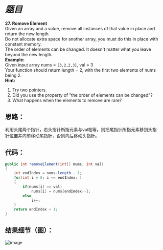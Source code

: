# *题目*
**27. Romove Element**  
Given an array and a value, remove all instances of that value in place and return the new length.  
Do not allocate extra space for another array, you must do this in place with constant memory.  
The order of elements can be changed. It doesn't matter what you leave beyond the new length.  
**Example:**  
Given input array nums = `[3,2,2,3]`, val = 3    
Your function should return length = 2, with the first two elements of nums being 2.  
**Hint:**    
1. Try two pointers.  
2. Did you use the property of "the order of elements can be changed"?  
3. What happens when the elements to remove are rare?

## 思路：
利用头尾两个指针，若头指针所指元素与val相等，则把尾指针所指元素移到头指针位置并向前移动尾指针，否则向后移动头指针。
## 代码：
```java
public int removeElement(int[] nums, int val)
{
    int endIndex = nums.length - 1;
    for(int i = 0; i <= endIndex; )
    {
        if(nums[i] == val)
            nums[i] = nums[endIndex--];
        else
            i++;
    }
    return endIndex + 1;
}
```
## 结果细节（图）：
![image](https://github.com/jnuyanfa/YanFa-LeetCode-with-JAVA/blob/master/src/leetcode027_RmElement/img/1.png)
